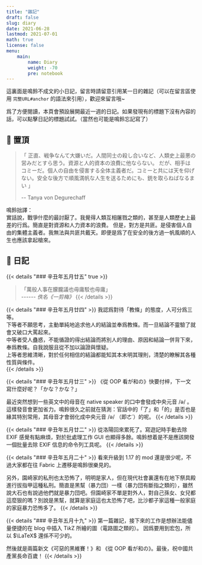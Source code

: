 ```yaml
---
title: "雜記"
draft: false
slug: diary
date: 2021-06-28
lastmod: 2021-07-01
math: true
license: false
menu:
    main:
        name: Diary
        weight: -70
        pre: notebook
---
```


這裏面是鳴鈴不成文的小日記，留言時請留意引用某一日的雜記（可以在留言區使用 `完整URL#anchor` 的語法來引用），歡迎來留言哦~

爲了方便閱讀，本頁會預設展開最近一週的日記。如果發現有的標題下沒有內容的話，可以點擊日記的標題試試。（當然也可能是鳴鈴忘記寫了）

## 📌 置頂

> 「 正直、戦争なんて大嫌いだ。人間同士の殺し合いなど、人類史上最悪の営みだとすら思う。資源と人的資本の浪費に他ならない。
> だが、相手はコミーだ。個人の自由を侵害する全体主義者だ。コミーと共には天を仰げない。安全な後方で順風満帆な人生を送るためにも、銃を取らねばなるまい 」
> 
>   -- Tanya von Degurechaff 

鳴鈴拙譯：  
實話說，戰爭什麼的最討厭了。我覺得人類互相屠戮之類的，甚至是人類歷史上最差的行爲。簡直是對資源和人力資本的浪費。
但是，對方是共匪。是侵害個人自由的集體主義者。我無法與共匪共戴天。即便是爲了在安全的後方過一帆風順的人生也應該拿起槍來。

## 📝 日記

{{< details "### 辛丑年五月廿五" true >}}
> 「萬般人事在朦朧議也毋庸駁也毋庸」   
>  ------ *佚名《一剪梅》*
{{< /details >}}

{{< details "### 辛丑年五月廿四" >}}
我認爲對待「教條」的態度，人可分爲三等。  
下等者不願思考，主動單純地追求他人的結論並奉爲教條。而一旦結論不靈驗了就會又破口大罵起來。  
中等者受人蠱惑，不能循證的得出結論而將別人的理由、原因和結論一併背下來，奉爲教條。自我說服且從不加以論證與懷疑。  
上等者思維清晰，對於任何相信的結論都能知其本末明其理則，清楚的瞭解其各種性質與條件。  
{{< /details >}}

{{< details "### 辛丑年五月廿三" >}}
《從 OOP 看が和の》快要付梓，下一文寫什麼好呢？「かな？かな？」

最近突然想到一些英文中的母音在 native speaker 的口中會發成中央元音 /ə/ 。這樣發音會更加省力。鳴鈴很久之前就在猜測：官話中的「了」和「的」是否也是緣其特別常用，其母音才會弱化成中央元音 /ə/ （即ㄜ˙）的呢。
{{< /details >}}

{{< details "### 辛丑年五月廿二" >}}
從洛陽回來累死了。寫遊記時手動去除 EXIF 感覺有點麻煩，對於批處理工作 GUI 也顯得多餘。鳴鈴想着是不是應該開發一個批量去除 EXIF 信息的命令列工具呢。
{{< /details >}}

{{< details "### 辛丑年五月二十" >}}
看來升級到 1.17 的 mod 還是很少呢，不過大家都在往 Fabric 上遷移是鳴鈴很樂見的。

另外，園崎家的私刑也太恐怖了，明明是家人，但在現代社會裏還有在地下祭具殿進行拔指甲這種私刑。簡直是黑幫（暴力団）一樣（暴力団有斷指之類的），雖然說大石也有說過他們就是暴力団吧。但園崎家不單是對外人，對自己孫女、女兒都這麼狠的嗎？別說是黑幫，就算是家庭這也太恐怖了吧，比沙都子家這種一般家庭的家庭暴力恐怖多了。
{{< /details >}}

{{< details "### 辛丑年五月十九" >}}
第一篇雜記，接下來的工作是想辦法能儘量便捷的在 blog 中插入 $\text{Ti}k\text{Z}$ 所繪的圖（電路圖之類的）。
因爲要用到宏包，所以 $\LaTeX$ 還係不可少的。

然後就是兩篇新文《可惡的黑維賽！》和 《從 OOP 看が和の》。最後，祝中國共產黨長命百歲！
{{< /details >}}

